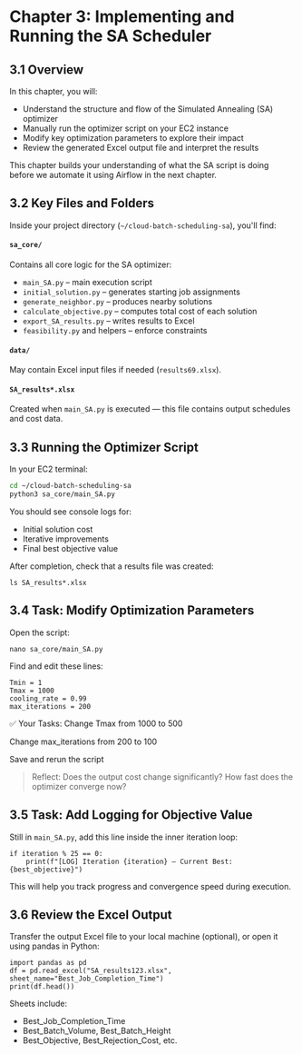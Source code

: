 # Chapter 3: Implementing and Running the SA Scheduler

## 3.1 Overview

In this chapter, you will:
- Understand the structure and flow of the Simulated Annealing (SA) optimizer
- Manually run the optimizer script on your EC2 instance
- Modify key optimization parameters to explore their impact
- Review the generated Excel output file and interpret the results

This chapter builds your understanding of what the SA script is doing before we automate it using Airflow in the next chapter.

## 3.2 Key Files and Folders

Inside your project directory (`~/cloud-batch-scheduling-sa`), you'll find:

#### `sa_core/`
Contains all core logic for the SA optimizer:
- `main_SA.py` – main execution script
- `initial_solution.py` – generates starting job assignments
- `generate_neighbor.py` – produces nearby solutions
- `calculate_objective.py` – computes total cost of each solution
- `export_SA_results.py` – writes results to Excel
- `feasibility.py` and helpers – enforce constraints

#### `data/`
May contain Excel input files if needed (`results69.xlsx`).

#### `SA_results*.xlsx`
Created when `main_SA.py` is executed — this file contains output schedules and cost data.

## 3.3 Running the Optimizer Script

In your EC2 terminal:

```bash
cd ~/cloud-batch-scheduling-sa
python3 sa_core/main_SA.py
```

You should see console logs for:

- Initial solution cost
- Iterative improvements
- Final best objective value

After completion, check that a results file was created:

```
ls SA_results*.xlsx
```

## 3.4 Task: Modify Optimization Parameters
Open the script:
```
nano sa_core/main_SA.py
```
Find and edit these lines:
```
Tmin = 1
Tmax = 1000
cooling_rate = 0.99
max_iterations = 200
```

✅ Your Tasks:
Change Tmax from 1000 to 500

Change max_iterations from 200 to 100

Save and rerun the script

> Reflect: Does the output cost change significantly? How fast does the optimizer converge now?

## 3.5 Task: Add Logging for Objective Value
Still in <code>main_SA.py</code>, add this line inside the inner iteration loop:

```
if iteration % 25 == 0:
    print(f"[LOG] Iteration {iteration} — Current Best: {best_objective}")
```
This will help you track progress and convergence speed during execution.

## 3.6 Review the Excel Output
Transfer the output Excel file to your local machine (optional), or open it using pandas in Python:

```
import pandas as pd
df = pd.read_excel("SA_results123.xlsx", sheet_name="Best_Job_Completion_Time")
print(df.head())
```

Sheets include:

- Best_Job_Completion_Time
- Best_Batch_Volume, Best_Batch_Height
- Best_Objective, Best_Rejection_Cost, etc.
